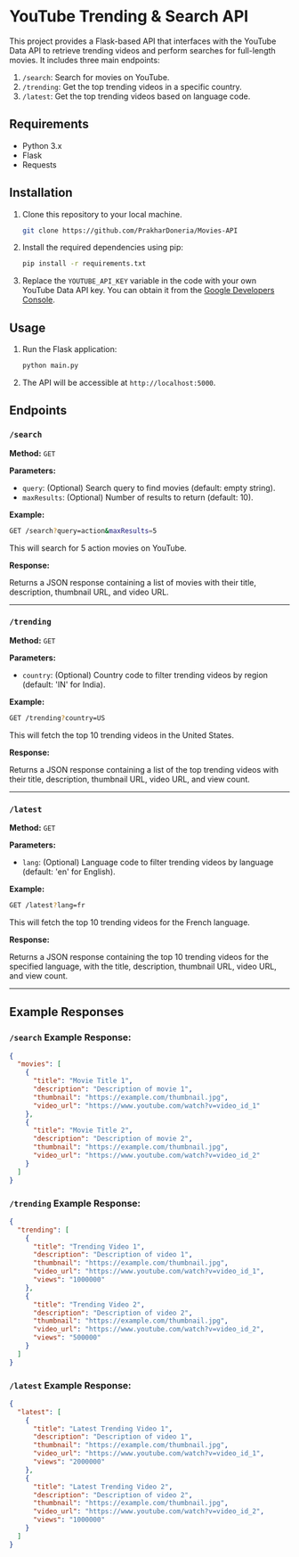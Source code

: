 # YouTube Trending & Search API

This project provides a Flask-based API that interfaces with the YouTube Data API to retrieve trending videos and perform searches for full-length movies. It includes three main endpoints:

1. `/search`: Search for movies on YouTube.
2. `/trending`: Get the top trending videos in a specific country.
3. `/latest`: Get the top trending videos based on language code.

## Requirements

- Python 3.x
- Flask
- Requests

## Installation

1. Clone this repository to your local machine.

   ```bash
   git clone https://github.com/PrakharDoneria/Movies-API
   ```

2. Install the required dependencies using pip:

   ```bash
   pip install -r requirements.txt
   ```

3. Replace the `YOUTUBE_API_KEY` variable in the code with your own YouTube Data API key. You can obtain it from the [Google Developers Console](https://console.developers.google.com/).

## Usage

1. Run the Flask application:

   ```bash
   python main.py
   ```

2. The API will be accessible at `http://localhost:5000`.

## Endpoints

### `/search`

**Method:** `GET`

**Parameters:**
- `query`: (Optional) Search query to find movies (default: empty string).
- `maxResults`: (Optional) Number of results to return (default: 10).

**Example:**

```bash
GET /search?query=action&maxResults=5
```

This will search for 5 action movies on YouTube.

**Response:**

Returns a JSON response containing a list of movies with their title, description, thumbnail URL, and video URL.

---

### `/trending`

**Method:** `GET`

**Parameters:**
- `country`: (Optional) Country code to filter trending videos by region (default: 'IN' for India).

**Example:**

```bash
GET /trending?country=US
```

This will fetch the top 10 trending videos in the United States.

**Response:**

Returns a JSON response containing a list of the top trending videos with their title, description, thumbnail URL, video URL, and view count.

---

### `/latest`

**Method:** `GET`

**Parameters:**
- `lang`: (Optional) Language code to filter trending videos by language (default: 'en' for English).

**Example:**

```bash
GET /latest?lang=fr
```

This will fetch the top 10 trending videos for the French language.

**Response:**

Returns a JSON response containing the top 10 trending videos for the specified language, with the title, description, thumbnail URL, video URL, and view count.

---

## Example Responses

### `/search` Example Response:

```json
{
  "movies": [
    {
      "title": "Movie Title 1",
      "description": "Description of movie 1",
      "thumbnail": "https://example.com/thumbnail.jpg",
      "video_url": "https://www.youtube.com/watch?v=video_id_1"
    },
    {
      "title": "Movie Title 2",
      "description": "Description of movie 2",
      "thumbnail": "https://example.com/thumbnail.jpg",
      "video_url": "https://www.youtube.com/watch?v=video_id_2"
    }
  ]
}
```

### `/trending` Example Response:

```json
{
  "trending": [
    {
      "title": "Trending Video 1",
      "description": "Description of video 1",
      "thumbnail": "https://example.com/thumbnail.jpg",
      "video_url": "https://www.youtube.com/watch?v=video_id_1",
      "views": "1000000"
    },
    {
      "title": "Trending Video 2",
      "description": "Description of video 2",
      "thumbnail": "https://example.com/thumbnail.jpg",
      "video_url": "https://www.youtube.com/watch?v=video_id_2",
      "views": "500000"
    }
  ]
}
```

### `/latest` Example Response:

```json
{
  "latest": [
    {
      "title": "Latest Trending Video 1",
      "description": "Description of video 1",
      "thumbnail": "https://example.com/thumbnail.jpg",
      "video_url": "https://www.youtube.com/watch?v=video_id_1",
      "views": "2000000"
    },
    {
      "title": "Latest Trending Video 2",
      "description": "Description of video 2",
      "thumbnail": "https://example.com/thumbnail.jpg",
      "video_url": "https://www.youtube.com/watch?v=video_id_2",
      "views": "1000000"
    }
  ]
}
